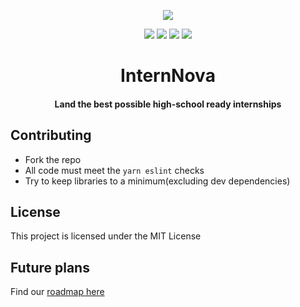 <p align="center">
<img src="https://github.com/InternNova-Labs/web/blob/main/public/logo.png?raw=true" />
</p>
<p align="center">
<img src="https://img.shields.io/github/license/InternNova-Labs/web?color=pink"> <img src="https://img.shields.io/tokei/lines/github/InternNova-Labs/web?color=white&label=lines%20of%20code"> <img src="https://img.shields.io/github/languages/top/InternNova-Labs/web?color=%230xfffff"> <img src="https://img.shields.io/github/repo-size/InternNova-Labs/web?color=orange">
</p>

<h1 align="center">InternNova</h1>
<h4 align="center">Land the best possible high-school ready internships</h4>

## Contributing

- Fork the repo
- All code must meet the `yarn eslint` checks
- Try to keep libraries to a minimum(excluding dev dependencies)

## License

This project is licensed under the MIT License

## Future plans
Find our [roadmap here](https://cerulean-cough-37c.notion.site/7117ec30d08c43a0a72fbe2f2c08fe95?v=2c7877e193634aab97f9c0089af9de20)
